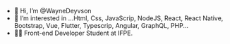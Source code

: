 - 👋 Hi, I’m @WayneDeyvson 
- 👀 I’m interested in ...Html, Css, JavaScrip, NodeJS, React, React Native, Bootstrap, Vue, Flutter, Typescrip, Angular, GraphQL, PHP...
- 👨‍💻 Front-end Developer Student at IFPE.

<!---
WayneDeyvson/WayneDeyvson is a ✨ special ✨ repository because its `README.md` (this file) appears on your GitHub profile.
You can click the Preview link to take a look at your changes.
--->

